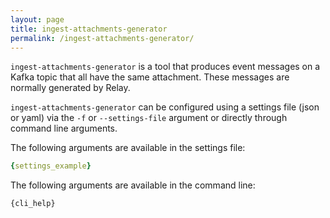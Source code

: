 ```yaml
---
layout: page
title: ingest-attachments-generator
permalink: /ingest-attachments-generator/
---
```

<!-- README.md is auto generated from README-template.md by calling ingest-attachments-generator with the `--update-docs` argument -->

`ingest-attachments-generator` is a tool that produces event messages on a Kafka topic that all have the same attachment. These messages are normally generated by Relay.

`ingest-attachments-generator` can be configured using a settings file (json or yaml) via the `-f` or `--settings-file` argument or directly through command line arguments.

The following arguments are available in the settings file:

```yaml
{settings_example}
```

The following arguments are available in the command line:

```
{cli_help}
```
